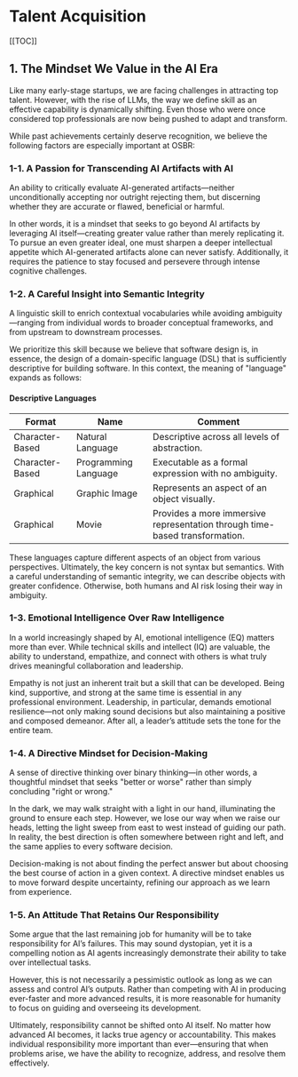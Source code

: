 # Talent Acquisition

[[TOC]]

## 1. The Mindset We Value in the AI Era

Like many early-stage startups, we are facing challenges in attracting top talent. However, with the rise of LLMs, the way we define skill as an effective capability is dynamically shifting. Even those who were once considered top professionals are now being pushed to adapt and transform.

While past achievements certainly deserve recognition, we believe the following factors are especially important at OSBR:

### 1-1. A Passion for Transcending AI Artifacts with AI

An ability to critically evaluate AI-generated artifacts—neither unconditionally accepting nor outright rejecting them, but discerning whether they are accurate or flawed, beneficial or harmful.

In other words, it is a mindset that seeks to go beyond AI artifacts by leveraging AI itself—creating greater value rather than merely replicating it. To pursue an even greater ideal, one must sharpen a deeper intellectual appetite which AI-generated artifacts alone can never satisfy. Additionally, it requires the patience to stay focused and persevere through intense cognitive challenges.

### 1-2. A Careful Insight into Semantic Integrity

A linguistic skill to enrich contextual vocabularies while avoiding ambiguity—ranging from individual words to broader conceptual frameworks, and from upstream to downstream processes.

We prioritize this skill because we believe that software design is, in essence, the design of a domain-specific language (DSL) that is sufficiently descriptive for building software. In this context, the meaning of "language" expands as follows:

#### Descriptive Languages  

| Format          | Name                | Comment  |
|----------------|---------------------|----------|
| Character-Based | Natural Language     | Descriptive across all levels of abstraction. |
| Character-Based | Programming Language | Executable as a formal expression with no ambiguity. |
| Graphical       | Graphic Image        | Represents an aspect of an object visually. |
| Graphical       | Movie                | Provides a more immersive representation through time-based transformation. |

These languages capture different aspects of an object from various perspectives. Ultimately, the key concern is not syntax but semantics. With a careful understanding of semantic integrity, we can describe objects with greater confidence. Otherwise, both humans and AI risk losing their way in ambiguity.

### 1-3. Emotional Intelligence Over Raw Intelligence  

In a world increasingly shaped by AI, emotional intelligence (EQ) matters more than ever. While technical skills and intellect (IQ) are valuable, the ability to understand, empathize, and connect with others is what truly drives meaningful collaboration and leadership.  

Empathy is not just an inherent trait but a skill that can be developed. Being kind, supportive, and strong at the same time is essential in any professional environment. Leadership, in particular, demands emotional resilience—not only making sound decisions but also maintaining a positive and composed demeanor. After all, a leader’s attitude sets the tone for the entire team.  

### 1-4. A Directive Mindset for Decision-Making  

A sense of directive thinking over binary thinking—in other words, a thoughtful mindset that seeks "better or worse" rather than simply concluding "right or wrong."  

In the dark, we may walk straight with a light in our hand, illuminating the ground to ensure each step. However, we lose our way when we raise our heads, letting the light sweep from east to west instead of guiding our path. In reality, the best direction is often somewhere between right and left, and the same applies to every software decision.  

Decision-making is not about finding the perfect answer but about choosing the best course of action in a given context. A directive mindset enables us to move forward despite uncertainty, refining our approach as we learn from experience.  

### 1-5. An Attitude That Retains Our Responsibility  

Some argue that the last remaining job for humanity will be to take responsibility for AI’s failures. This may sound dystopian, yet it is a compelling notion as AI agents increasingly demonstrate their ability to take over intellectual tasks.  

However, this is not necessarily a pessimistic outlook as long as we can assess and control AI’s outputs. Rather than competing with AI in producing ever-faster and more advanced results, it is more reasonable for humanity to focus on guiding and overseeing its development.  

Ultimately, responsibility cannot be shifted onto AI itself. No matter how advanced AI becomes, it lacks true agency or accountability. This makes individual responsibility more important than ever—ensuring that when problems arise, we have the ability to recognize, address, and resolve them effectively. 

